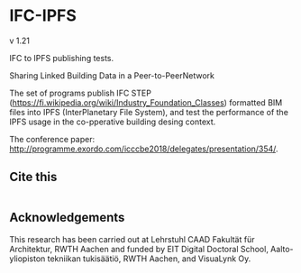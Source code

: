 # IFC-IPFS
v 1.21

IFC to IPFS publishing tests.

Sharing Linked Building Data in a Peer-to-PeerNetwork


The set of programs publish IFC STEP (https://fi.wikipedia.org/wiki/Industry_Foundation_Classes) formatted BIM files into IPFS (InterPlanetary File System), 
and test the performance of the IPFS usage in the co-pperative building desing context.

The conference paper:
http://programme.exordo.com/icccbe2018/delegates/presentation/354/.



## Cite this

```

```

## Acknowledgements
This research has been carried out at Lehrstuhl CAAD Fakultät für Architektur, RWTH Aachen and funded by EIT Digital Doctoral School, Aalto-yliopiston tekniikan tukisäätiö, RWTH Aachen, and VisuaLynk Oy.